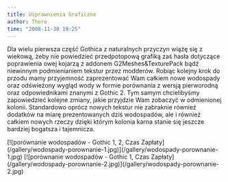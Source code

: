 ```yaml
---
title: Usprawnienia Graficzne
author: Thoro
time: "2008-11-30 19:25"
---
```


Dla wielu pierwsza część Gothica z naturalnych przyczyn wiążę się z wiekową, żeby nie powiedzieć przedpotopową grafiką zaś hasła dotyczące poprawienia owej kojarzą z addonem G2Meshes&TexturePack bądź niewinnym podmienianiem tekstur przez modderów. Robiąc kolejny krok do przodu mamy przyjemność zaprezentować Wam całkiem nowe wodospady oraz odświeżony wygląd wody w formie porównania z wersją pierworodną oraz odpowiednikami znanymi z Gothic 2. Tym samym chcielibyśmy zapowiedzieć kolejne zmiany, jakie przyjdzie Wam zobaczyć w odmienionej kolonii. Standardowo oprócz nowych tekstur nie zabraknie również dodatków na miarę prezentowanych dziś wodospadów, ale i również całkiem nowych rzeczy dzięki którym kolonia karna stanie się jeszcze bardziej bogatsza i tajemnicza.

<div class="gallery" markdown="1">
[![porównanie wodospadów - Gothic 1, 2, Czas Zapłaty](/gallery/wodospady-porownanie-1.jpg)](/gallery/wodospady-porownanie-1.jpg)
[![porównanie wodospadów - Gothic 1, Czas Zapłaty](/gallery/wodospady-porownanie-2.jpg)](/gallery/wodospady-porownanie-2.jpg)
</div>